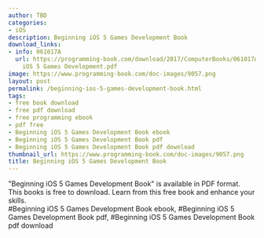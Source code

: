 ```yaml
---
author: TBD
categories:
- iOS
description: Beginning iOS 5 Games Development Book
download_links:
- info: 061017A
  url: https://programming-book.com/download/2017/ComputerBooks/061017A/Beginning
    iOS 5 Games Development.pdf
image: https://www.programming-book.com/doc-images/9057.png
layout: post
permalink: /beginning-ios-5-games-development-book.html
tags:
- free book download
- free pdf download
- free programming ebook
- pdf free
- Beginning iOS 5 Games Development Book ebook
- Beginning iOS 5 Games Development Book pdf
- Beginning iOS 5 Games Development Book pdf download
thumbnail_url: https://www.programming-book.com/doc-images/9057.png
title: Beginning iOS 5 Games Development Book
---
```


 
<div class="item-desc text-justify">
  "Beginning iOS 5 Games Development Book" is available in PDF format. This books is free to download. Learn from this free book and enhance your skills.
  <br>
  #Beginning iOS 5 Games Development Book ebook, #Beginning iOS 5 Games Development Book pdf, #Beginning iOS 5 Games Development Book pdf download
</div>